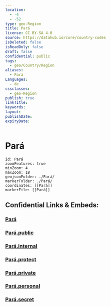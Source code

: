 ```yaml
---
location:
  - -4
  - -52
type: geo-Region
title: Pará
license: CC BY-SA 4.0
source: https://datahub.io/core/country-codes
isDeleted: false
isReadOnly: false
draft: false
confidential: public
tags:
  - geo/Country/Region
aliases:
  - Pará
Languages:
  - de
cssclasses:
  - geo-Region
publish: true
linkTitle:
keywords:
layout:
publishDate:
expiryDate:
---
```


# Pará

```leaflet
id: Pará
zoomFeatures: true 
minZoom: 4 
maxZoom: 18
geojsonFolder: ./Pará/
markerFolder: ./Pará/
coordinates: [[Pará]] 
markerFile: [[Pará]] 
```


## Confidential Links & Embeds: 

### [Pará](/_Standards/Earth/Continent/America~South/Brazil/states~Brazil/Pará.md) 

### [Pará.public](/_public/Earth/Continent/America~South/Brazil/states~Brazil/Pará.public.md) 

### [Pará.internal](/_internal/Earth/Continent/America~South/Brazil/states~Brazil/Pará.internal.md) 

### [Pará.protect](/_protect/Earth/Continent/America~South/Brazil/states~Brazil/Pará.protect.md) 

### [Pará.private](/_private/Earth/Continent/America~South/Brazil/states~Brazil/Pará.private.md) 

### [Pará.personal](/_personal/Earth/Continent/America~South/Brazil/states~Brazil/Pará.personal.md) 

### [Pará.secret](/_secret/Earth/Continent/America~South/Brazil/states~Brazil/Pará.secret.md)

